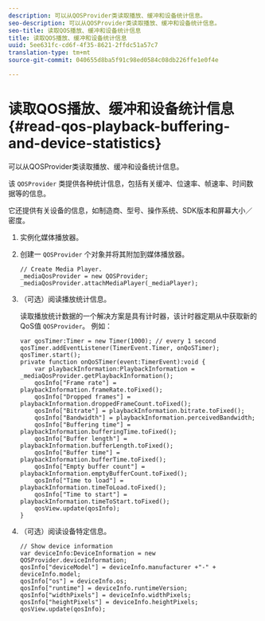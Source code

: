 ```yaml
---
description: 可以从QOSProvider类读取播放、缓冲和设备统计信息。
seo-description: 可以从QOSProvider类读取播放、缓冲和设备统计信息。
seo-title: 读取QOS播放、缓冲和设备统计信息
title: 读取QOS播放、缓冲和设备统计信息
uuid: 5ee631fc-cd6f-4f35-8621-2ffdc51a57c7
translation-type: tm+mt
source-git-commit: 040655d8ba5f91c98ed0584c08db226ffe1e0f4e

---
```



# 读取QOS播放、缓冲和设备统计信息{#read-qos-playback-buffering-and-device-statistics}

可以从QOSProvider类读取播放、缓冲和设备统计信息。

该 `QOSProvider` 类提供各种统计信息，包括有关缓冲、位速率、帧速率、时间数据等的信息。

它还提供有关设备的信息，如制造商、型号、操作系统、SDK版本和屏幕大小／密度。

1. 实例化媒体播放器。
1. 创建一 `QOSProvider` 个对象并将其附加到媒体播放器。

   ```
   // Create Media Player. 
   _mediaQosProvider = new QOSProvider; 
   _mediaQosProvider.attachMediaPlayer(_mediaPlayer);
   ```

1. （可选）阅读播放统计信息。

   读取播放统计数据的一个解决方案是具有计时器，该计时器定期从中获取新的QoS值 `QOSProvider`。 例如：

   ```
   var qosTimer:Timer = new Timer(1000); // every 1 second  
   qosTimer.addEventListener(TimerEvent.Timer, onQoSTimer);  
   qosTimer.start(); 
   private function onQoSTimer(event:TimerEvent):void { 
       var playbackInformation:PlaybackInformation = _mediaQosProvider.getPlaybackInformation(); 
       qosInfo["Frame rate"] = playbackInformation.frameRate.toFixed();  
       qosInfo["Dropped frames"] = playbackInformation.droppedFrameCount.toFixed(); 
       qosInfo["Bitrate"] = playbackInformation.bitrate.toFixed(); 
       qosInfo["Bandwidth"] = playbackInformation.perceivedBandwidth; 
       qosInfo["Buffering time"] = playbackInformation.bufferingTime.toFixed(); 
       qosInfo["Buffer length"] = playbackInformation.bufferLength.toFixed();  
       qosInfo["Buffer time"] = playbackInformation.bufferTime.toFixed(); 
       qosInfo["Empty buffer count"] = playbackInformation.emptyBufferCount.toFixed();  
       qosInfo["Time to load"] = playbackInformation.timeToLoad.toFixed();  
       qosInfo["Time to start"] = playbackInformation.timeToStart.toFixed(); 
       qosView.update(qosInfo); 
   }
   ```

1. （可选）阅读设备特定信息。

   ```
   // Show device information 
   var deviceInfo:DeviceInformation = new QOSProvider.deviceInformation; 
   qosInfo["deviceModel"] = deviceInfo.manufacturer +"-" + deviceInfo.model; 
   qosInfo["os"] = deviceInfo.os;  
   qosInfo["runtime"] = deviceInfo.runtimeVersion;  
   qosInfo["widthPixels"] = deviceInfo.widthPixels;  
   qosInfo["heightPixels"] = deviceInfo.heightPixels; 
   qosView.update(qosInfo); 
   ```

